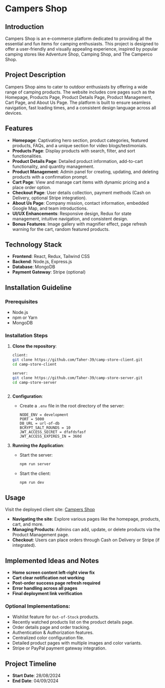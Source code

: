 # Campers Shop

## Introduction
Campers Shop is an e-commerce platform dedicated to providing all the essential and fun items for camping enthusiasts. This project is designed to offer a user-friendly and visually appealing experience, inspired by popular camping stores like Adventure Shop, Camping Shop, and The Camperco Shop.

## Project Description
Campers Shop aims to cater to outdoor enthusiasts by offering a wide range of camping products. The website includes core pages such as the Homepage, Products Page, Product Details Page, Product Management, Cart Page, and About Us Page. The platform is built to ensure seamless navigation, fast loading times, and a consistent design language across all devices.

## Features
- **Homepage**: Captivating hero section, product categories, featured products, FAQs, and a unique section for video blogs/testimonials.
- **Products Page**: Display products with search, filter, and sort functionalities.
- **Product Details Page**: Detailed product information, add-to-cart functionality, and quantity management.
- **Product Management**: Admin panel for creating, updating, and deleting products with a confirmation prompt.
- **Cart Page**: View and manage cart items with dynamic pricing and a place order option.
- **Checkout Page**: User details collection, payment methods (Cash on Delivery, optional Stripe integration).
- **About Us Page**: Company mission, contact information, embedded Google Map, and team introductions.
- **UI/UX Enhancements**: Responsive design, Redux for state management, intuitive navigation, and consistent design.
- **Bonus Features**: Image gallery with magnifier effect, page refresh warning for the cart, random featured products.
  
## Technology Stack
- **Frontend**: React, Redux, Tailwind CSS
- **Backend**: Node.js, Express.js
- **Database**: MongoDB
- **Payment Gateway**: Stripe (optional)
  
## Installation Guideline

### Prerequisites
- Node.js
- npm or Yarn
- MongoDB

### Installation Steps

1. **Clone the repository**:
   ```bash
   client: 
   git clone https://github.com/Taher-39/camp-store-client.git
   cd camp-store-client

   server: 
   git clone https://github.com/Taher-39/camp-store-server.git
   cd camp-store-server



3. **Configuration**:
   - Create a `.env` file in the root directory of the server:
     ```env
     NODE_ENV = development
     PORT = 5000
     DB_URL = url-of-db
     BCRYPT_SALT_ROUNDS = 10
     JWT_ACCESS_SECRET = dfafdsfasf
     JWT_ACCESS_EXPIRES_IN = 360d
     ```

4. **Running the Application**:
   - Start the server:
     ```bash
     npm run server
     ```
   - Start the client:
     ```bash
     npm run dev
     ```

## Usage
Visit the deployed client site: [Campers Shop](https://capm-store.vercel.com)

- **Navigating the site**: Explore various pages like the homepage, products, cart, and more.
- **Managing Products**: Admins can add, update, or delete products via the Product Management page.
- **Checkout**: Users can place orders through Cash on Delivery or Stripe (if integrated).

## Implemented Ideas and Notes
- **Home screen content left-right view fix**
- **Cart clear notification not working** 
- **Post-order success page refresh required**
- **Error handling across all pages**
- **Final deployment link verification**
  
### Optional Implementations:
- Wishlist feature for `Out-of-Stock` products.
- Recently watched products list on the product details page.
- Order details page and order tracking.
- Authentication & Authorization features.
- Centralized color configuration file.
- Detailed product pages with multiple images and color variants.
- Stripe or PayPal payment gateway integration.

## Project Timeline
- **Start Date**: 28/08/2024
- **End Date**: 04/09/2024
